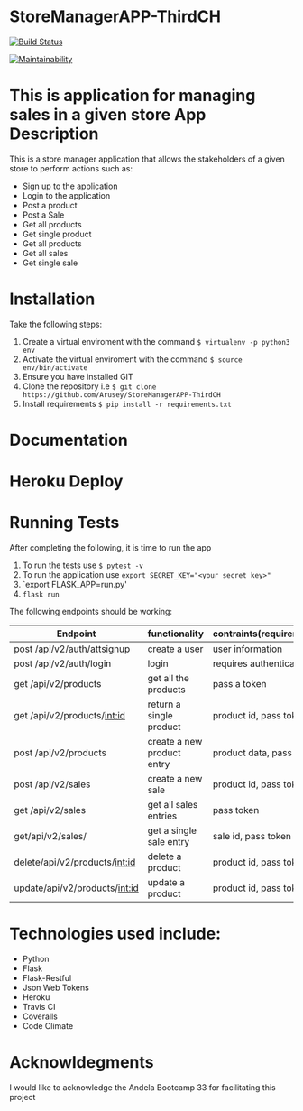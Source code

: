 # StoreManagerAPP-ThirdCH
[![Build Status](https://travis-ci.com/Arusey/StoreManagerAPP-ThirdCH.svg?branch=develop)](https://travis-ci.com/Arusey/StoreManagerAPP-ThirdCH)


[![Maintainability](https://api.codeclimate.com/v1/badges/b4e9e82c81b8959c52cc/maintainability)](https://codeclimate.com/github/Arusey/StoreManagerAPP-ThirdCH/maintainability)


This is application for managing sales in a given store
App Description
===============
This is a store manager application that allows the stakeholders of a given store to perform actions such as:
* Sign up to the application
* Login to the application
* Post a product
* Post a Sale
* Get all products
* Get single product
* Get all products
* Get all sales
* Get single sale

Installation
============

Take the following steps:
1. Create a virtual enviroment with the command `$ virtualenv -p python3 env`
1. Activate the virtual enviroment with the command `$ source env/bin/activate`
1. Ensure you have installed GIT
1. Clone the repository i.e `$ git clone https://github.com/Arusey/StoreManagerAPP-ThirdCH`
1. Install requirements `$ pip install -r requirements.txt`

Documentation
=============

Heroku Deploy
=============


Running Tests
=============
After completing the following, it is time to run the app
1. To run the tests use `$ pytest -v`
1. To run the application use `export SECRET_KEY="<your secret key>"`
1. `export FLASK_APP=run.py'
1. `flask run`

The following endpoints should be working:

|Endpoint|functionality|contraints(requirements)|
|-------|-------------|----------|
|post /api/v2/auth/attsignup|create a user|user information|
|post /api/v2/auth/login | login |requires authentication |
|get /api/v2/products| get all the products| pass a token |
|get /api/v2/products/<int:id>|return a single product| product id, pass token|
|post /api/v2/products | create a new product entry| product data, pass token|
|post /api/v2/sales | create a new sale| product id, pass token|
|get /api/v2/sales | get all sales entries| pass token|
|get/api/v2/sales/<saleid>|get a single sale entry| sale id, pass token|ad
|delete/api/v2/products/<int:id> | delete a product | product id, pass token
|update/api/v2/products/<int:id> | update a product | product id, pass token


 Technologies used include:
 ==========================
 * Python
 * Flask
 * Flask-Restful
 * Json Web Tokens
 * Heroku
 * Travis CI
 * Coveralls
 * Code Climate

 Acknowldegments
 ===============
 I would like to acknowledge the Andela Bootcamp 33 for facilitating this project

